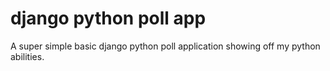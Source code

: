 # django python poll app

A super simple basic django python poll application showing off my python abilities.
